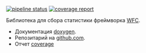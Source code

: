 [![pipeline status](http://github.lan/cpp/wrtstat/badges/wip-devel/pipeline.svg)](http://gitlab7.lan/cpp/wrtstat/commits/wip-devel)
[![coverage report](http://gitlab7.lan/cpp/wrtstat/badges/wip-devel/coverage.svg)](http://gitlab7.lan/cpp/wrtstat/commits/wip-devel)

Библиотека для сбора статистики фреймворка [WFC](https://github.com/mambaru/wfcroot). 

* Документация [doxygen](https://mambaru.github.io/wrtstat/index.html).
* Репозитарий на [github.com](https://github.com/mambaru/wrtstat).
* Отчет [coverage](https://mambaru.github.io/wrtstat/cov-report/index.html)
